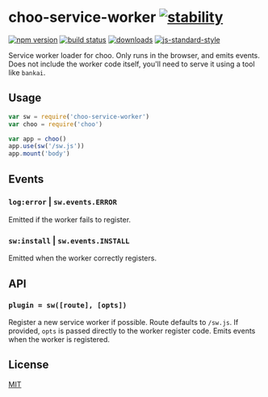 # choo-service-worker [![stability][0]][1]
[![npm version][2]][3] [![build status][4]][5]
[![downloads][8]][9] [![js-standard-style][10]][11]

Service worker loader for choo. Only runs in the browser, and emits events.
Does not include the worker code itself, you'll need to serve it using a tool
like `bankai`.

## Usage
```js
var sw = require('choo-service-worker')
var choo = require('choo')

var app = choo()
app.use(sw('/sw.js'))
app.mount('body')
```

## Events
### `log:error` | `sw.events.ERROR`
Emitted if the worker fails to register.

### `sw:install` | `sw.events.INSTALL`
Emitted when the worker correctly registers.

## API
### `plugin = sw([route], [opts])`
Register a new service worker if possible. Route defaults to `/sw.js`. If
provided, `opts` is passed directly to the worker register code. Emits events
when the worker is registered.

## License
[MIT](https://tldrlegal.com/license/mit-license)

[0]: https://img.shields.io/badge/stability-experimental-orange.svg?style=flat-square
[1]: https://nodejs.org/api/documentation.html#documentation_stability_index
[2]: https://img.shields.io/npm/v/choo-service-worker.svg?style=flat-square
[3]: https://npmjs.org/package/choo-service-worker
[4]: https://img.shields.io/travis/yoshuawuyts/choo-service-worker/master.svg?style=flat-square
[5]: https://travis-ci.org/yoshuawuyts/choo-service-worker
[6]: https://img.shields.io/codecov/c/github/yoshuawuyts/choo-service-worker/master.svg?style=flat-square
[7]: https://codecov.io/github/yoshuawuyts/choo-service-worker
[8]: http://img.shields.io/npm/dm/choo-service-worker.svg?style=flat-square
[9]: https://npmjs.org/package/choo-service-worker
[10]: https://img.shields.io/badge/code%20style-standard-brightgreen.svg?style=flat-square
[11]: https://github.com/feross/standard
